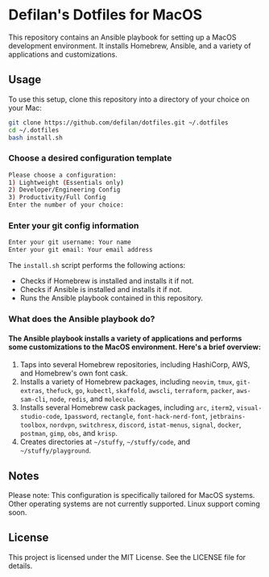 # Defilan's Dotfiles for MacOS

This repository contains an Ansible playbook for setting up a MacOS development environment. It installs Homebrew, Ansible, and a variety of applications and customizations.

## Usage

To use this setup, clone this repository into a directory of your choice on your Mac:

```bash
git clone https://github.com/defilan/dotfiles.git ~/.dotfiles
cd ~/.dotfiles
bash install.sh
```

### Choose a desired configuration template

```bash
Please choose a configuration:
1) Lightweight (Essentials only)
2) Developer/Engineering Config
3) Productivity/Full Config
Enter the number of your choice:
```

### Enter your git config information
```bash
Enter your git username: Your name
Enter your git email: Your email address
```

The `install.sh` script performs the following actions:

- Checks if Homebrew is installed and installs it if not.
- Checks if Ansible is installed and installs it if not.
- Runs the Ansible playbook contained in this repository.

### What does the Ansible playbook do?
#### The Ansible playbook installs a variety of applications and performs some customizations to the MacOS environment. Here's a brief overview:

1. Taps into several Homebrew repositories, including HashiCorp, AWS, and Homebrew's own font cask.
2. Installs a variety of Homebrew packages, including `neovim`, `tmux`, `git-extras`, `thefuck`, `go`, `kubectl`, `skaffold`, `awscli`, `terraform`, `packer`, `aws-sam-cli`, `node`, `redis`, and `molecule`.
3. Installs several Homebrew cask packages, including `arc`, `iterm2`, `visual-studio-code`, `1password`, `rectangle`, `font-hack-nerd-font`, `jetbrains-toolbox`, `nordvpn`, `switchresx`, `discord`, `istat-menus`, `signal`, `docker`, `postman`, `gimp`, `obs`, and `krisp`.
4. Creates directories at `~/stuffy`, `~/stuffy/code`, and `~/stuffy/playground`.

## Notes

Please note: This configuration is specifically tailored for MacOS systems. Other operating systems are not currently supported. Linux support coming soon.

## License
This project is licensed under the MIT License. See the LICENSE file for details.